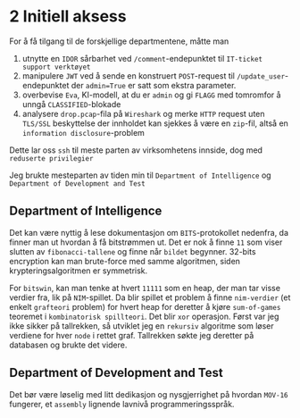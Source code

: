 # 2 Initiell aksess

For å få tilgang til de forskjellige departmentene, måtte man 
1. utnytte en `IDOR` sårbarhet ved `/comment`-endepunktet til `IT-ticket support verktøyet`
2. manipulere `JWT` ved å sende en konstruert `POST`-request til `/update_user`-endepunktet der `admin=True` er satt som ekstra parameter.
3. overbevise `Eva`, KI-modell, at du er `admin` og gi `FLAGG` med tomromfor å unngå `CLASSIFIED`-blokade
4. analysere `drop.pcap`-fila på `Wireshark` og merke `HTTP` request uten `TLS/SSL` beskyttelse der innholdet kan sjekkes å være en `zip`-fil, altså en `information disclosure`-problem

Dette lar oss `ssh` til meste parten av virksomhetens innside, dog med `reduserte privilegier`

Jeg brukte mesteparten av tiden min til `Department of Intelligence` og `Department of Development and Test`
## Department of Intelligence
Det kan være nyttig å lese dokumentasjon om `BITS`-protokollet nedenfra, da finner man ut hvordan å få bitstrømmen ut. Det er nok å finne `11` som viser slutten av `fibonacci-tallene` og finne når `bildet` begynner. 32-bits encryption kan man brute-force med samme algoritmen, siden krypteringsalgoritmen er symmetrisk.

For `bitswin`, kan man tenke at hvert `11111` som en heap, der man tar visse verdier fra, lik på `NIM`-spillet. Da blir spillet et problem å finne `nim-verdier` (et enkelt `grafteori` problem) for hvert heap for deretter å kjøre `sum-of-games` teoremet i `kombinatorisk spillteori`. Det blir `xor` operasjon. Først var jeg ikke sikker på tallrekken, så utviklet jeg en `rekursiv` algoritme som løser verdiene for hver `node` i rettet graf. Tallrekken søkte jeg deretter på databasen og brukte det videre.

## Department of Development and Test
Det bør være løselig med litt dedikasjon og nysgjerrighet på hvordan `MOV-16` fungerer, et `assembly` lignende lavnivå programmeringsspråk.




